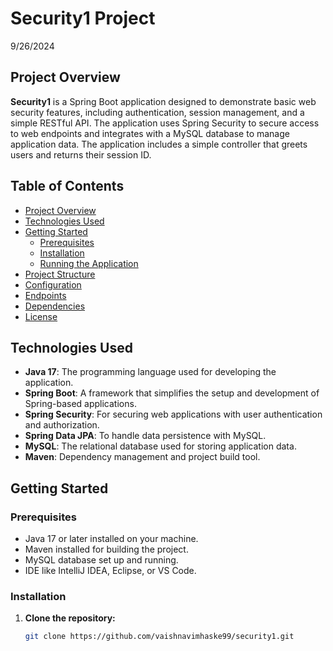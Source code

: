 # Security1 Project
9/26/2024

## Project Overview

**Security1** is a Spring Boot application designed to demonstrate basic web security features, including authentication, session management, and a simple RESTful API. The application uses Spring Security to secure access to web endpoints and integrates with a MySQL database to manage application data. The application includes a simple controller that greets users and returns their session ID.

## Table of Contents

- [Project Overview](#project-overview)
- [Technologies Used](#technologies-used)
- [Getting Started](#getting-started)
  - [Prerequisites](#prerequisites)
  - [Installation](#installation)
  - [Running the Application](#running-the-application)
- [Project Structure](#project-structure)
- [Configuration](#configuration)
- [Endpoints](#endpoints)
- [Dependencies](#dependencies)
- [License](#license)

## Technologies Used

- **Java 17**: The programming language used for developing the application.
- **Spring Boot**: A framework that simplifies the setup and development of Spring-based applications.
- **Spring Security**: For securing web applications with user authentication and authorization.
- **Spring Data JPA**: To handle data persistence with MySQL.
- **MySQL**: The relational database used for storing application data.
- **Maven**: Dependency management and project build tool.

## Getting Started

### Prerequisites

- Java 17 or later installed on your machine.
- Maven installed for building the project.
- MySQL database set up and running.
- IDE like IntelliJ IDEA, Eclipse, or VS Code.

### Installation

1. **Clone the repository:**
   ```bash
   git clone https://github.com/vaishnavimhaske99/security1.git
